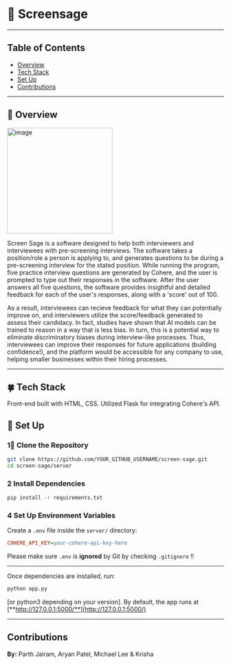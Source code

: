 # **🌿 Screensage**  
---

## **Table of Contents**
- [Overview](#overview)
- [Tech Stack](#stack)
- [Set Up](#setup)
- [Contributions](#contributions)

---

## 🍃 Overview

<img width="245" alt="image" src="https://github.com/user-attachments/assets/08518807-7e4a-48cd-bab4-bca8b394f053" />

Screen Sage is a software designed to help both interviewers and interviewees with pre-screening interviews. 
The software takes a position/role a person is applying to, and generates questions to be during a pre-screening interview for the stated position. 
While running the program, five practice interview questions are generated by Cohere, and the user is prompted to type out their responses in the software. 
After the user answers all five questions, the software provides insightful and detailed feedback for each of the user's responses, along with a 'score' out of 100. 

As a result, interviewees can recieve feedback for what they can potentially improve on, and interviewers utilize the score/feedback generated to assess their candidacy. 
In fact, studies have shown that AI models can be trained to reason in a way that is less bias. In turn, this is a potential way to eliminate discriminatory biases during interview-like processes. 
Thus, interviewees can improve their responses for future applications (building confidence!), and the platform would be accessible for any company to use, helping smaller businesses within their hiring processes. 

---
## 🍀 Tech Stack
Front-end built with HTML, CSS. Utilized Flask for integrating Cohere's API. 

## 🌳 Set Up
### **1⃣ Clone the Repository**

```bash
git clone https://github.com/YOUR_GITHUB_USERNAME/screen-sage.git
cd screen-sage/server
```

### **2 Install Dependencies**

```bash
pip install -r requirements.txt
```

### **4 Set Up Environment Variables**

Create a `.env` file inside the `server/` directory:

```ini
COHERE_API_KEY=your-cohere-api-key-here
```

Please make sure `.env` is **ignored** by Git by checking `.gitignore` !!

---

Once dependencies are installed, run:

```bash
python app.py
```

[or python3 depending on your version]. By default, the app runs at [**http://127.0.0.1:5000/**](http://127.0.0.1:5000/)

---
## Contributions

**By:** Parth Jairam, Aryan Patel, Michael Lee & Krisha



